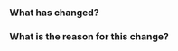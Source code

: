 ### What has changed?
<!-- Summarize the changes that were made -->

### What is the reason for this change?
<!-- Describe the reason for this change. What feature or behavior was added? What problem does this solves? -->
